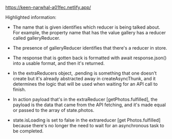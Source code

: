 https://keen-narwhal-a01fec.netlify.app/

Highlighted information:

- The name that is given identifies which reducer is being talked about. For example, the property name that has the value gallery has a reducer called galleryReducer.

- The presence of galleryReducer identifies that there's a reducer in store.

- The response that is gotten back is formatted with await response.json() into a usable format, and then it's returned.

- In the extraReducers object, .pending is something that one doesn't create but it's already abstracted away in createAsyncThunk, and it determines the logic that will be used when waiting for an API call to finish. 

- In action payload that's in the extraReducer [getPhotos.fulfilled], the payload is the data that came from the API fetching, and it's made equal or passed to the array of state.photos.

- state.isLoading is set to false in the extrareducer [get Photos.fulfilled] because there's no longer the need to wait for an asynchronous task to be completed.
